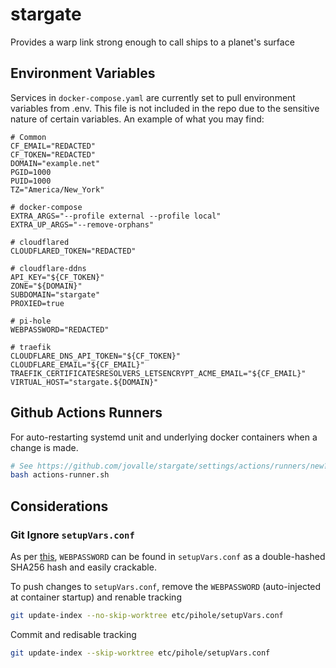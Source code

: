 # stargate
Provides a warp link strong enough to call ships to a planet's surface

## Environment Variables

Services in `docker-compose.yaml` are currently set to pull environment variables from .env. This file is not included in the repo due to the sensitive nature of certain variables. An example of what you may find:

```
# Common
CF_EMAIL="REDACTED"
CF_TOKEN="REDACTED"
DOMAIN="example.net"
PGID=1000
PUID=1000
TZ="America/New_York"

# docker-compose
EXTRA_ARGS="--profile external --profile local"
EXTRA_UP_ARGS="--remove-orphans"

# cloudflared
CLOUDFLARED_TOKEN="REDACTED"

# cloudflare-ddns
API_KEY="${CF_TOKEN}"
ZONE="${DOMAIN}"
SUBDOMAIN="stargate"
PROXIED=true

# pi-hole
WEBPASSWORD="REDACTED"

# traefik
CLOUDFLARE_DNS_API_TOKEN="${CF_TOKEN}"
CLOUDFLARE_EMAIL="${CF_EMAIL}"
TRAEFIK_CERTIFICATESRESOLVERS_LETSENCRYPT_ACME_EMAIL="${CF_EMAIL}"
VIRTUAL_HOST="stargate.${DOMAIN}"
```

## Github Actions Runners

For auto-restarting systemd unit and underlying docker containers when a change is made.

```bash
# See https://github.com/jovalle/stargate/settings/actions/runners/new?arch=x64&os=linux
bash actions-runner.sh
```

## Considerations

### Git Ignore `setupVars.conf`

As per [this](https://www.exploit-db.com/docs/49963), `WEBPASSWORD` can be found in `setupVars.conf` as a double-hashed SHA256 hash and easily crackable.

To push changes to `setupVars.conf`, remove the `WEBPASSWORD` (auto-injected at container startup) and renable tracking

```bash
git update-index --no-skip-worktree etc/pihole/setupVars.conf
```

Commit and redisable tracking

```bash
git update-index --skip-worktree etc/pihole/setupVars.conf
```
